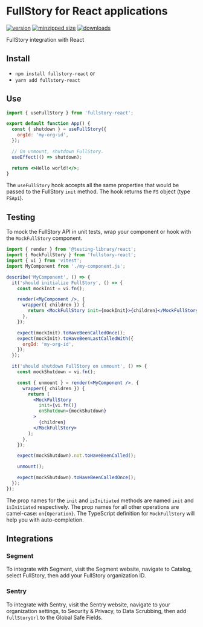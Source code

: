 # FullStory for React applications

[![version](https://img.shields.io/npm/v/fullstory-react.svg)](https://www.npmjs.com/package/fullstory-react)
[![minzipped size](https://img.shields.io/bundlephobia/minzip/fullstory-react.svg)](https://www.npmjs.com/package/fullstory-react)
[![downloads](https://img.shields.io/npm/dt/fullstory-react.svg)](https://www.npmjs.com/package/fullstory-react)

FullStory integration with React

## Install

- `npm install fullstory-react` or
- `yarn add fullstory-react`

## Use

```jsx
import { useFullStory } from 'fullstory-react';

export default function App() {
  const { shutdown } = useFullStory({
    orgId: 'my-org-id',
  });

  // On unmount, shutdown FullStory.
  useEffect(() => shutdown);

  return <>Hello world!</>;
}
```

The `useFullStory` hook accepts all the same properties that would be passed to
the FullStory `init` method. The hook returns the `FS` object (type `FSApi`).

## Testing

To mock the FullStory API in unit tests, wrap your component or hook with the
`MockFullStory` component.

```jsx
import { render } from '@testing-library/react';
import { MockFullStory } from 'fullstory-react';
import { vi } from 'vitest';
import MyComponent from './my-component.js';

describe('MyComponent', () => {
  it('should initialize FullStory', () => {
    const mockInit = vi.fn();

    render(<MyComponent />, {
      wrapper({ children }) {
        return <MockFullStory init={mockInit}>{children}</MockFullStory>;
      },
    });

    expect(mockInit).toHaveBeenCalledOnce();
    expect(mockInit).toHaveBeenLastCalledWith({
      orgId: 'my-org-id',
    });
  });

  it('should shutdown FullStory on unmount', () => {
    const mockShutdown = vi.fn();

    const { unmount } = render(<MyComponent />, {
      wrapper({ children }) {
        return (
          <MockFullStory
            init={vi.fn()}
            onShutdown={mockShutdown}
          >
            {children}
          </MockFullStory>
        );
      },
    });

    expect(mockShutdown).not.toHaveBeenCalled();

    unmount();

    expect(mockShutdown).toHaveBeenCalledOnce();
  });
});
```

The prop names for the `init` and `isInitiated` methods are named `init` and
`isInitiated` respectively. The prop names for all other operations are
camel-case: `on{Operation}`. The TypeScript definition for `MockFullStory` will
help you with auto-completion.

## Integrations

### Segment

To integrate with Segment, visit the Segment website, navigate to Catalog,
select FullStory, then add your FullStory organization ID.

### Sentry

To integrate with Sentry, visit the Sentry website, navigate to your
organization settings, to Security & Privacy, to Data Scrubbing, then add
`fullStoryUrl` to the Global Safe Fields.
